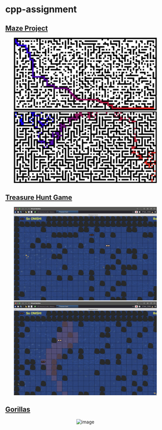 # cpp-assignment

## <a href="https://github.com/soso0024/cpp-assignment/tree/main/maze"> Maze Project </a>

<p align="center">
  <img src="https://github.com/soso0024/cpp-assignment/blob/main/maze/mazes/_cell.png" alt="maze image 01" width="450"/>
  <img src="https://github.com/soso0024/cpp-assignment/blob/main/maze/mazes/_corridor.png" alt="maze image 02" width="450"/>
</p>

## <a href="https://github.com/soso0024/cpp-assignment/tree/main/treasure_hunt"> Treasure Hunt Game </a>

<p align="center">
  <img src="https://github.com/soso0024/cpp-assignment/blob/main/treasure_hunt/images/01.png" alt="treasure hunt image 01" width="450"/>
  <img src="https://github.com/soso0024/cpp-assignment/blob/main/treasure_hunt/images/02.png" alt="treasure hunt image 02" width="450"/>
</p>

## <a href="https://github.com/soso0024/cpp-assignment/tree/main/gorillas"> Gorillas </a>
<p align="center">
  <img width="617" alt="image" src="https://github.com/soso0024/cpp-assignment/assets/131151398/cc7ba28d-0cde-4b96-825c-bdeaf7a37339">
</p>
